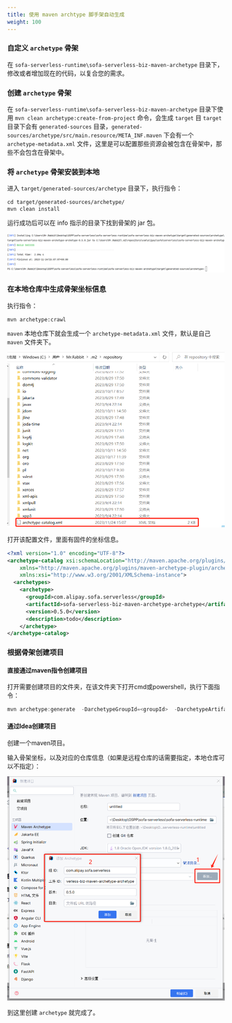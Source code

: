 ```yaml
---
title: 使用 maven archtype 脚手架自动生成
weight: 100
---
```

### 自定义 `archetype` 骨架

在 `sofa-serverless-runtime\sofa-serverless-biz-maven-archetype` 目录下，修改或者增加现在的代码，以复合您的需求。


### 创建 `archetype` 骨架

在 `sofa-serverless-runtime\sofa-serverless-biz-maven-archetype` 目录下使用 `mvn clean archetype:create-from-project` 命令，会生成 `target` 目 `target` 目录下会有 `generated-sources` 目录，`generated-sources/archetype/src/main.resource/META_INF.maven` 下会有一个 `archetype-metadata.xml` 文件，这里是可以配置那些资源会被包含在骨架中，那些不会包含在骨架中。


### 将 `archetype` 骨架安装到本地

进入 `target/generated-sources/archetype` 目录下，执行指令：

```shell
cd target/generated-sources/archetype/
mvn clean install

```

运行成功后可以在 info 指示的目录下找到骨架的 jar 包。

![install2local.jpg](assets/install2local.jpg?t=1700809779714)


### 在本地仓库中生成骨架坐标信息

执行指令：

```shell
mvn archetype:crawl

```

`maven` 本地仓库下就会生成一个 `archetype-metadata.xml` 文件，默认是自己 `maven` 文件夹下。

![archetypeCatalog.png](assets/archetypeCatalog.png?t=1700810028618)

打开该配置文件，里面有固件的坐标信息。

```xml
<?xml version="1.0" encoding="UTF-8"?>
<archetype-catalog xsi:schemaLocation="http://maven.apache.org/plugins/maven-archetype-plugin/archetype-catalog/1.0.0 http://maven.apache.org/xsd/archetype-catalog-1.0.0.xsd"
    xmlns="http://maven.apache.org/plugins/maven-archetype-plugin/archetype-catalog/1.0.0"
    xmlns:xsi="http://www.w3.org/2001/XMLSchema-instance">
  <archetypes>
    <archetype>
      <groupId>com.alipay.sofa.serverless</groupId>
      <artifactId>sofa-serverless-biz-maven-archetype-archetype</artifactId>
      <version>0.5.0</version>
      <description>todo</description>
    </archetype>
</archetype-catalog>

```

### 根据骨架创建项目

#### 直接通过maven指令创建项目

打开需要创建项目的文件夹，在该文件夹下打开cmd或powershell，执行下面指令：

```powershell
mvn archetype:generate  -DarchetypeGroupId=<groupId>  -DarchetypeArtifactId=<artifactId>  -DarchetypeVersion=<version> -DgroupId=<groupId> -DartifactId=<artifactId> -X

```

#### 通过Idea创建项目

创建一个maven项目。

输入骨架坐标，以及对应的仓库信息（如果是远程仓库的话需要指定，本地仓库可以不指定）：

![create.png](assets/create.png?t=1700810331260)

到这里创建 `archetype` 就完成了。
